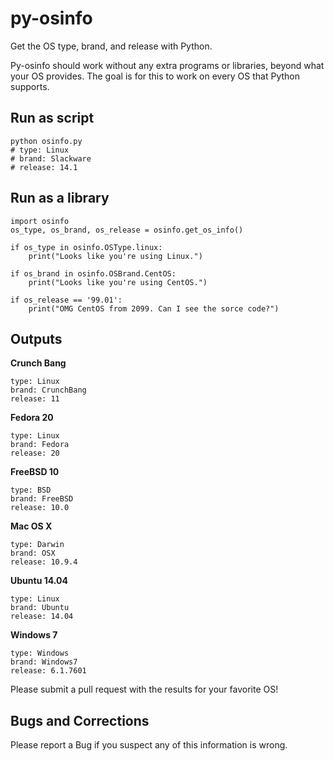py-osinfo
=========

Get the OS type, brand, and release with Python.

Py-osinfo should work without any extra programs or libraries, beyond 
what your OS provides. The goal is for this to work on every OS that Python 
supports.

Run as script
-----

    python osinfo.py
    # type: Linux
    # brand: Slackware
    # release: 14.1


Run as a library
-----

    import osinfo
    os_type, os_brand, os_release = osinfo.get_os_info()

    if os_type in osinfo.OSType.linux:
        print("Looks like you're using Linux.")

    if os_brand in osinfo.OSBrand.CentOS:
        print("Looks like you're using CentOS.")

    if os_release == '99.01':
        print("OMG CentOS from 2099. Can I see the sorce code?")


Outputs
-----

__Crunch Bang__

    type: Linux
    brand: CrunchBang
    release: 11

__Fedora 20__

    type: Linux
    brand: Fedora
    release: 20	

__FreeBSD 10__

    type: BSD
    brand: FreeBSD
    release: 10.0

__Mac OS X__

    type: Darwin
    brand: OSX
    release: 10.9.4

__Ubuntu 14.04__

    type: Linux
    brand: Ubuntu
    release: 14.04

__Windows 7__

    type: Windows
    brand: Windows7
    release: 6.1.7601


Please submit a pull request with the results for your favorite OS!


Bugs and Corrections
-----

Please report a Bug if you suspect any of this information is wrong.

